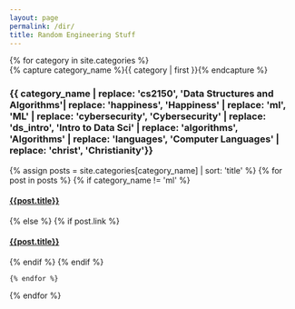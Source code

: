 ```yaml
---
layout: page
permalink: /dir/
title: Random Engineering Stuff
---
```


<div id="archives">
<!-- TODO: Add TOC -->
{% for category in site.categories %}
  <div class="archive-group">
    {% capture category_name %}{{ category | first }}{% endcapture %}
    <div id="#{{ category_name | slugize }}"></div>
    <p></p>
    <!-- ADD CUSOTM REPLACEMENTS FOR CATEGORY TITLES HERE -->
    <h3 class="category-head">{{ category_name | replace: 'cs2150', 'Data Structures and Algorithms'| replace: 'happiness', 'Happiness' | 
    replace: 'ml', 'ML' | replace: 'cybersecurity', 'Cybersecurity' | replace: 'ds_intro', 'Intro to Data Sci' | replace: 'algorithms', 'Algorithms' | replace: 'languages', 'Computer Languages' | replace: 'christ', 'Christianity'}}</h3>
    <a name="{{ category_name | slugize }}"></a>
    {% assign posts = site.categories[category_name] | sort: 'title' %}
    {% for post in posts %}
      {% if category_name != 'ml' %}
      <article class="archive-item">
        <h4><a href="{{ post.url }}">{{post.title}}</a></h4>
      </article>
      {% else %}
      {% if post.link %}
     <article class="archive-item">
        <h4><a href="{{ post.link }}">{{post.title}}</a></h4>
      </article>
      {% endif %}
      {% endif %}

    {% endfor %}

  </div>
{% endfor %}
</div>
